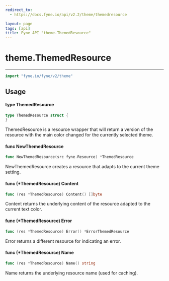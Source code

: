 ```yaml
---
redirect_to:
  - https://docs.fyne.io/api/v2.2/theme/themedresource

layout: page
tags: [api]
title: Fyne API "theme.ThemedResource"
---
```



# theme.ThemedResource
---
```go
import "fyne.io/fyne/v2/theme"
```

## Usage

#### type ThemedResource

```go
type ThemedResource struct {
}
```

ThemedResource is a resource wrapper that will return a version of the resource with the main color changed for the currently selected theme.

#### func  NewThemedResource

```go
func NewThemedResource(src fyne.Resource) *ThemedResource
```
NewThemedResource creates a resource that adapts to the current theme setting.

#### func (*ThemedResource) Content

```go
func (res *ThemedResource) Content() []byte
```
Content returns the underlying content of the resource adapted to the current text color.

#### func (*ThemedResource) Error

```go
func (res *ThemedResource) Error() *ErrorThemedResource
```
Error returns a different resource for indicating an error.

#### func (*ThemedResource) Name

```go
func (res *ThemedResource) Name() string
```
Name returns the underlying resource name (used for caching).
